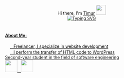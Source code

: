 <div>
  <div align="center">Hi there, I'm <a href="https://timur-jafarov.ru/" target="_blank">Timur</a>
<img src="https://github.com/blackcater/blackcater/raw/main/images/Hi.gif" height="32"/></div>
<div align="center">
  <a href="https://git.io/typing-svg"><img src="https://readme-typing-svg.demolab.com?font=Fira+Code&duration=2000&pause=2000&random=false&width=326&lines=%3Ch2%3EFrontend+Developer%3C%2Fh2%3E" alt="Typing SVG" />
    <h1></h1>
</div>
</div>


<div><strong>About Me:</strong></div>
<br>
<div>
  <div><img height="16" width="16" src="https://cdn.simpleicons.org/freelancer/#29B2FE" /> &nbsp Freelancer, I specialize in website development</div>
  <div><img height="16" width="16" src="https://cdn.simpleicons.org/wordpress/#21759B" /> &nbsp I perform the transfer of HTML code to WordPress</div>
  <div>Second-year student in the field of software engineering</div>
</div>

<div>
  <img margin="0px 20px 0px 0px" height="40" width="40" src="https://cdn.simpleicons.org/javascript/#F7DF1E" /> &nbsp <img height="40" width="40" src="https://cdn.simpleicons.org/wordpress/#21759B" />
</div>
